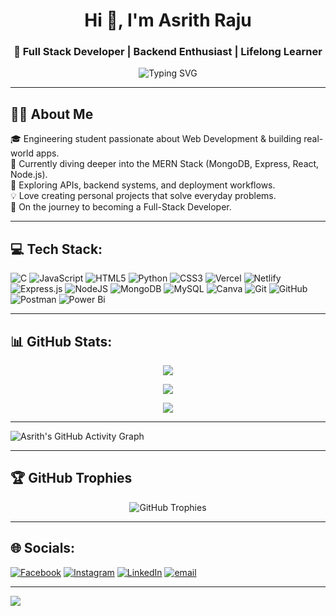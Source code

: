 <h1 align="center">Hi 👋, I'm Asrith Raju</h1>
<h3 align="center">🚀 Full Stack Developer | Backend Enthusiast | Lifelong Learner</h3>

<p align="center">
  <img src="https://readme-typing-svg.demolab.com?font=Fira+Code&duration=2200&pause=1000&color=1E90FF&center=true&vCenter=true&width=560&lines=Welcome+to+my+GitHub!;Passionate+about+Web+Development;Learning+MERN+Stack;Building+Real-World+Projects;On+my+way+to+Full+Stack+Developer" alt="Typing SVG" />
</p>

---

## 🧑‍💻 About Me

🎓 Engineering student passionate about Web Development & building real-world apps.  
🌱 Currently diving deeper into the MERN Stack (MongoDB, Express, React, Node.js).  
🔭 Exploring APIs, backend systems, and deployment workflows.  
💡 Love creating personal projects that solve everyday problems.  
🚀 On the journey to becoming a Full-Stack Developer.  

---

## 💻 Tech Stack:
![C](https://img.shields.io/badge/c-%2300599C.svg?style=plastic&logo=c&logoColor=white) ![JavaScript](https://img.shields.io/badge/javascript-%23323330.svg?style=plastic&logo=javascript&logoColor=%23F7DF1E) ![HTML5](https://img.shields.io/badge/html5-%23E34F26.svg?style=plastic&logo=html5&logoColor=white) ![Python](https://img.shields.io/badge/python-3670A0?style=plastic&logo=python&logoColor=ffdd54) ![CSS3](https://img.shields.io/badge/css3-%231572B6.svg?style=plastic&logo=css3&logoColor=white) ![Vercel](https://img.shields.io/badge/vercel-%23000000.svg?style=plastic&logo=vercel&logoColor=white) ![Netlify](https://img.shields.io/badge/netlify-%23000000.svg?style=plastic&logo=netlify&logoColor=#00C7B7) ![Express.js](https://img.shields.io/badge/express.js-%23404d59.svg?style=plastic&logo=express&logoColor=%2361DAFB) ![NodeJS](https://img.shields.io/badge/node.js-6DA55F?style=plastic&logo=node.js&logoColor=white) ![MongoDB](https://img.shields.io/badge/MongoDB-%234ea94b.svg?style=plastic&logo=mongodb&logoColor=white) ![MySQL](https://img.shields.io/badge/mysql-4479A1.svg?style=plastic&logo=mysql&logoColor=white) ![Canva](https://img.shields.io/badge/Canva-%2300C4CC.svg?style=plastic&logo=Canva&logoColor=white) ![Git](https://img.shields.io/badge/git-%23F05033.svg?style=plastic&logo=git&logoColor=white) ![GitHub](https://img.shields.io/badge/github-%23121011.svg?style=plastic&logo=github&logoColor=white) ![Postman](https://img.shields.io/badge/Postman-FF6C37?style=plastic&logo=postman&logoColor=white) ![Power Bi](https://img.shields.io/badge/power_bi-F2C811?style=plastic&logo=powerbi&logoColor=black)

---

## 📊 GitHub Stats:

<div align="center">

  ![](https://github-readme-stats.vercel.app/api?username=asrith-raju&theme=dark&hide_border=false&include_all_commits=true&count_private=false)<br/>

  ![](https://nirzak-streak-stats.vercel.app/?user=asrith-raju&theme=dark&hide_border=false)<br/>

  ![](https://github-readme-stats.vercel.app/api/top-langs/?username=asrith-raju&theme=dark&hide_border=false&include_all_commits=true&count_private=false&layout=compact)

</div>

---

![Asrith's GitHub Activity Graph](https://github-readme-activity-graph.vercel.app/graph?username=asrith-raju&theme=react-dark&hide_border=true)

---

## 🏆 GitHub Trophies
<p align="center">
  <img src="https://github-profile-trophy.vercel.app/?username=asrith-raju&theme=radical&no-frame=false&no-bg=true&margin-w=4" alt="GitHub Trophies" />
</p>


<!--### 🔝 Top Contributed Repo
![](https://github-contributor-stats.vercel.app/api?username=asrith-raju&limit=5&theme=dark&combine_all_yearly_contributions=true)-->

---

## 🌐 Socials:
[![Facebook](https://img.shields.io/badge/Facebook-%231877F2.svg?logo=Facebook&logoColor=white)](https://facebook.com/AsrithRaju) 
[![Instagram](https://img.shields.io/badge/Instagram-%23E4405F.svg?logo=Instagram&logoColor=white)](https://instagram.com/asrithraju__) 
[![LinkedIn](https://img.shields.io/badge/LinkedIn-%230077B5.svg?logo=linkedin&logoColor=white)](https://linkedin.com/in/AsrithRajuSrinadhuni) 
[![email](https://img.shields.io/badge/Email-D14836?logo=gmail&logoColor=white)](mailto:asrithraju11@gmail.com) 

---

[![](https://visitcount.itsvg.in/api?id=asrith-raju&icon=0&color=0)](https://visitcount.itsvg.in)

<!-- Proudly created with GPRM ( https://gprm.itsvg.in ) -->
